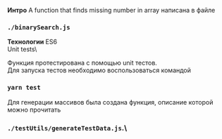 **Интро**
A function that finds missing number in array написана в файле 
### `./binarySearch.js`

**Технологии**
ES6\
Unit tests\

Функция протестирована с помощью unit тестов.\
Для запуска тестов необходимо воспользоваться командой 
### `yarn test`

Для генерации массивов была создана функция, описание которой можно прочитать
### `./testUtils/generateTestData.js`.\
